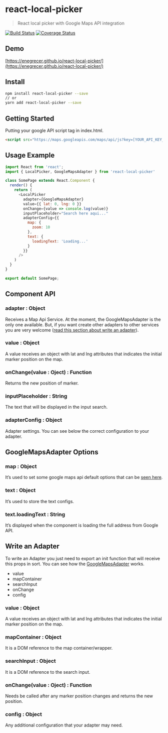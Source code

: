 # react-local-picker
> React local picker with Google Maps API integration

[![Build Status](https://travis-ci.org/Enegrecer/react-local-picker.svg?branch=master)](https://travis-ci.org/Enegrecer/react-local-picker) [![Coverage Status](https://coveralls.io/repos/github/Enegrecer/react-local-picker/badge.svg?branch=master)](https://coveralls.io/github/Enegrecer/react-local-picker?branch=master)

## Demo
[https://enegrecer.github.io/react-local-picker/](https://enegrecer.github.io/react-local-picker/)

## Install
```bash
npm install react-local-picker --save
// or
yarn add react-local-picker --save
```

## Getting Started
Putting your google API script tag in index.html.
```html
<script src="https://maps.googleapis.com/maps/api/js?key=[YOUR_API_KEY_HERE]&libraries=places"></script>
```
## Usage Example
```javascript
import React from 'react';
import { LocalPicker, GoogleMapsAdapter } from 'react-local-picker'

class SomePage extends React.Component {
  render() {
    return (
      <LocalPicker
        adapter={GoogleMapsAdapter}
        value={{ lat: 0, lng: 0 }}
        onChange={value => console.log(value)}
        inputPlaceholder="Search here aqui..."
        adapterConfig={{
          map: {
            zoom: 10
          },
          text: {
            loadingText: 'Loading...'
          }
        }}
      />
    )
  }
}

export default SomePage;
```
## Component API
### adapter : Object
Receives a Map Api Service. At the moment, the GoogleMapsAdapter is the only one available. But, if you want create other adapters to other services you are very welcome ([read this section about write an adapter](#write-an-adapter)).
### value : Object
A value receives an object with lat and lng attributes that indicates the initial marker position on the map.
### onChange(value : Oject) : Function
Returns the new position of marker.
### inputPlaceholder : String
The text that will be displayed in the input search.
### adapterConfig : Object
Adapter settings. You can see below the correct configuration to your adapter.

## GoogleMapsAdapter Options
### map : Object
It’s used to set some google maps api default options that can be [seen here](https://developers.google.com/maps/documentation/javascript/).
### text : Object
It’s used to store the text configs.
### text.loadingText : String
It’s displayed when the component is loading the full address from Google API.

## Write an Adapter
To write an Adapter you just need to export an init function that will receive this props in sort. You can see how the [GoogleMapsAdapter](https://github.com/Enegrecer/react-local-picker/blob/master/src/lib/GoogleMapsAdapter.js) works.
- value
- mapContainer
- searchInput
- onChange
- config

### value : Object
A value receives an object with lat and lng attributes that indicates the initial marker position on the map.
### mapContainer : Object
It is a DOM reference to the map container/wrapper.
### searchInput : Object
It is a DOM reference to the search input.
### onChange(value : Oject) : Function
Needs be called after any marker position changes and returns the new position.
### config : Object
Any additional configuration that your adapter may need.
